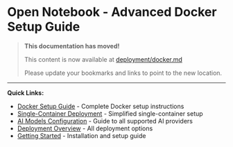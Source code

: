 # Open Notebook - Advanced Docker Setup Guide

> **This documentation has moved!**
> 
> This content is now available at [deployment/docker.md](../docs/deployment/docker.md)
> 
> Please update your bookmarks and links to point to the new location.

---

**Quick Links:**
- [Docker Setup Guide](../docs/deployment/docker.md) - Complete Docker setup instructions
- [Single-Container Deployment](../docs/deployment/single-container.md) - Simplified single-container setup
- [AI Models Configuration](../docs/features/ai-models.md) - Guide to all supported AI providers
- [Deployment Overview](../docs/deployment/index.md) - All deployment options
- [Getting Started](../docs/getting-started/index.md) - Installation and setup guide